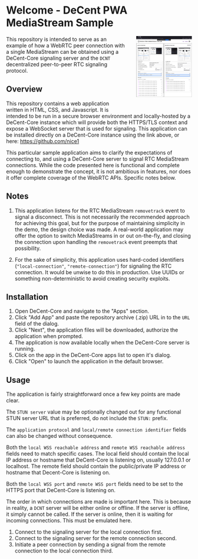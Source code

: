 # Welcome - DeCent PWA MediaStream Sample #


<a align="right" href=".\mediastream-sample-screenshot.png">
    <img style="float: right; width: 30%; margin: 0 0 2em 2em;" src=".\mediastream-sample-screenshot.png">
</a>

This repository is intended to serve as an example of how a WebRTC peer connection with a single MediaStream can be obtained using a DeCent-Core signaling server and the ```DCNT``` decentralized peer-to-peer RTC signaling protocol.

## Overview ##

This repository contains a web application written in HTML, CSS, and Javascript. It is intended to be run in a secure browser environment and locally-hosted by a DeCent-Core instance which will provide both the HTTPS/TLS context and expose a WebSocket server that is used for signaling. This application can be installed directly on a DeCent-Core instance using the link above, or here: <a href="">https://github.com/nice1</a>

This particular sample application aims to clarify the expectations of connecting to, and using a DeCent-Core server to signal RTC MediaStream connections. While the code presented here is functional and complete enough to demonstrate the concept, it is not ambitious in features, nor does it offer complete coverage of the WebRTC APIs. Specific notes below.

## Notes ##

1. This application listens for the RTC MediaStream ```removetrack``` event to signal a disconnect. This is not necessarily the recommended approach for achieving this goal, but for the purpose of maintaining simplicity in the demo, the design choice was made. A real-world application may offer the option to switch MediaStreams in or out on-the-fly, and closing the connection upon handling the ```removetrack``` event preempts that possibility.

2. For the sake of simplicity, this application uses hard-coded identifiers (```"local-connection"```, ```"remote-connection"```) for signaling the RTC connection. It would be unwise to do this in production. Use UUIDs or something non-deterministic to avoid creating security exploits.

## Installation ##

1. Open DeCent-Core and navigate to the "Apps" section.
2. Click "Add App" and paste the repository archive (.zip) URL in to the ```URL``` field of the dialog.
3. Click "Next", the application files will be downloaded, authorize the application when prompted.
4. The application is now available locally when the DeCent-Core server is running.
5. Click on the app in the DeCent-Core apps list to open it's dialog.
6. Click "Open" to launch the application in the default browser.

## Usage ##

The application is fairly straightforward once a few key points are made clear.

The ```STUN server``` value may be optionally changed out for any functional STUN server URL that is preferred, do not include the ```STUN:``` prefix.

The ```application protocol``` and ```local/remote connection identifier``` fields can also be changed without consequence. 

Both the ```local WSS reachable address``` and ```remote WSS reachable address``` fields need to match specific cases. The local field should contain the local IP address or hostname that DeCent-Core is listening on, usually 127.0.0.1 or localhost. The remote field should contain the public/private IP address or hostname that Decent-Core is listening on. 

Both the ```local WSS port``` and ```remote WSS port``` fields need to be set to the HTTPS port that DeCent-Core is listening on.

The order in which connections are made is important here. This is because in reality, a ```DCNT``` server will be either online or offline. If the server is offline, it simply cannot be called. If the server is online, then it is waiting for incoming connections. This must be emulated here.

1. Connect to the signaling server for the local connection first.
2. Connect to the signaling server for the remote connection second.
3. Initiate a peer connection by sending a signal from the remote connection to the local connection third.
